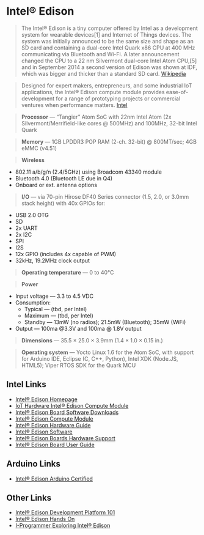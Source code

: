 Intel® Edison
==

> The Intel® Edison is a tiny computer offered by Intel as a development system for wearable devices[1] and Internet of Things devices. The system was initially announced to be the same size and shape as an SD card and containing a dual-core Intel Quark x86 CPU at 400 MHz communicating via Bluetooth and Wi-Fi. A later announcement changed the CPU to a 22 nm Silvermont dual-core Intel Atom CPU,[5] and in September 2014 a second version of Edison was shown at IDF, which was bigger and thicker than a standard SD card. [Wikipedia](https://en.wikipedia.org/wiki/Intel_Edison)

> Designed for expert makers, entrepreneurs, and some industrial IoT applications, the Intel® Edison compute module provides ease-of-development for a range of prototyping projects or commercial ventures when performance matters. [Intel](http://www.intel.com/content/www/us/en/do-it-yourself/edison.html)

> __Processor__ — “Tangier” Atom SoC with 22nm Intel Atom (2x Silvermont/Merrifield-like cores @ 500MHz) and 100MHz, 32-bit Intel Quark

>__Memory__ — 1GB LPDDR3 POP RAM (2-ch. 32-bit) @ 800MT/sec; 4GB eMMC (v4.51)

> __Wireless__
  - 802.11 a/b/g/n (2.4/5GHz) using Broadcom 43340 module
  - Bluetooth 4.0 (Bluetooth LE due in Q4)
  - Onboard or ext. antenna options

> __I/O__ — via 70-pin Hirose DF40 Series connector (1.5, 2.0, or 3.0mm stack height) with 40x GPIOs for:
  - USB 2.0 OTG
  - SD
  - 2x UART
  - 2x I2C
  - SPI
  - I2S
  - 12x GPIO (includes 4x capable of PWM)
  - 32kHz, 19.2MHz clock output

> __Operating temperature__ — 0 to 40°C

> __Power__
  - Input voltage — 3.3 to 4.5 VDC
  - Consumption:
    - Typical — (tbd, per Intel)
    - Maximum — (tbd, per Intel)
    - Standby — 13mW (no radios); 21.5mW (Bluetooth); 35mW (WiFi)
  - Output — 100ma @3.3V and 100ma @ 1.8V output

> __Dimensions__ — 35.5 × 25.0 × 3.9mm (1.4 × 1.0 × 0.15 in.)

> __Operating system__ — Yocto Linux 1.6 for the Atom SoC, with support for Arduino IDE, Eclipse (C, C++, Python), Intel XDK (Node.JS, HTML5); Viper RTOS SDK for the Quark MCU

## Intel Links    

- [Intel® Edison Homepage](http://www.intel.com/content/www/us/en/do-it-yourself/edison.html)
- [IoT Hardware Intel® Edison Compute Module](https://software.intel.com/en-us/iot/hardware/edison)
- [Intel® Edison Board Software Downloads](https://software.intel.com/en-us/iot/hardware/edison/downloads)
- [Intel® Edison Compute Module](http://www.intel.com/support/edison/sb/CS-035274.htm?wapkw=edison+compute+module+hardware+guide)
- [Intel® Edison Hardware Guide](http://akizukidenshi.com/download/ds/intel/edison-module_HG_331189-002.pdf)
- [Intel® Edison Software](http://download.intel.com/support/edison/sb/edison_rn_332032008.pdf)
- [Intel® Edison Boards Hardware Support](https://www-ssl.intel.com/content/www/us/en/do-it-yourself/support/maker/edison/edison-documents-and-guides.html)
- [Intel® Edison Board User Guide](https://software.intel.com/en-us/intel-edison-board-user-guide)

## Arduino Links    

- [Intel® Edison Arduino Certified](https://www.arduino.cc/en/ArduinoCertified/IntelEdison)

## Other Links    

- [Intel® Edison Development Platform 101](http://akizukidenshi.com/download/ds/intel/edisonPB331179_001Edison101Presentation.pdf)
- [Intel® Edison Hands On](http://blog.dimitridiakopoulos.com/2014/09/10/hands-on-intel-edison/)
- [I-Programmer Exploring Intel® Edison](http://www.i-programmer.info/ebooks/exploring-edison.html)

